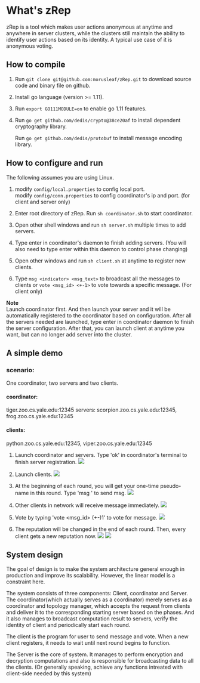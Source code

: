 # What's zRep

zRep is a tool which makes user actions anonymous at anytime and anywhere in server clusters, while the clusters still maintain the ability to identify user actions based on its identity. A typical use case of it is anonymous voting. 

## How to compile

1.  Run `git clone git@github.com:morusleaf/zRep.git` to download source code and binary file on github. 

2.  Install go language (version >= 1.11).

3.  Run `export GO111MODULE=on` to enable go 1.11 features.

4.  Run `go get github.com/dedis/crypto@38ce20af` to install dependent cryptography library.

    Run `go get github.com/dedis/protobuf` to install message encoding library.

## How to configure and run

The following assumes you are using Linux.

1.  modify `config/local.properties` to config local port.      
    modify `config/conn.properties` to config coordinator's ip and port. (for client and server only)

2.  Enter root directory of zRep.
    Run `sh coordinator.sh` to start coordinator.

3.  Open other shell windows and run `sh server.sh` multiple times to add servers.

4.  Type enter in coordinator's daemon to finish adding servers. (You will also need to type enter within this daemon to control phase changing)

5.  Open other windows and run `sh client.sh` at anytime to register new clients.

6.  Type `msg <indicator> <msg_text>` to broadcast all the messages to clients or `vote <msg_id> <+-1>` to vote towards a specific message. (For client only)

        
**Note**      
Launch coordinator first. And then launch your server and it will be automatically registered to the coordinator based on configuration. After all the servers needed are launched, type enter in coordinator daemon to finish the server configuration. After that, you can launch client at anytime you want, but can no longer add server into the cluster.



## A simple demo

### scenario:
One coordinator, two servers and two clients.    

#### coordinator:    
tiger.zoo.cs.yale.edu:12345
servers: scorpion.zoo.cs.yale.edu:12345,  frog.zoo.cs.yale.edu:12345
#### clients:   
python.zoo.cs.yale.edu:12345,  viper.zoo.cs.yale.edu:12345

1.  Launch coordinator and servers. Type 'ok' in coordinator's terminal to finish server registration.
![](https://www.dropbox.com/s/2nfvgayk1zyta8o/1.png?raw=true)

2.  Launch clients.
![](https://www.dropbox.com/s/f0ciu9dk3cv60v4/2.png?raw=true)

3.  At the beginning of each round, you will get your one-time pseudo-name in this round. Type 'msg <text>' to send msg.
![](https://www.dropbox.com/s/pdqq0n2t31moknn/3.png?raw=true)

4. Other clients in network will receive message immediately. 
![](https://www.dropbox.com/s/1mltogs4aauj3xe/4.png?raw=true)

5. Vote by typing 'vote <msg_id> (+-)1' to vote for message. 
![](https://www.dropbox.com/s/hydkqew8oym9kdu/5.png?raw=true)

6. The reputation will be changed in the end of each round. Then, every client gets a new reputation now.
![](https://www.dropbox.com/s/dnq8ab7611fj3le/6.png?raw=true)
![](https://www.dropbox.com/s/kghusj7022gbixc/8.png?raw=true)





## System design

The goal of design is to make the system architecture general enough in production and improve its scalability. However, the linear model is a constraint here.


The system consists of three components: Client, coordinator and Server. The coordinator(which actually serves as a coordinator) merely serves as a coordinator and topology manager, which accepts the request from clients and deliver it to the corresponding starting server based on the phases. And it also manages to broadcast computation result to servers, verify the identity of client and periodically start each round.


The client is the program for user to send message and vote. When a new client registers, it needs to wait until next round begins to function.     


The Server is the core of system. It manages to perform encryption and decryption computations and also is responsible for broadcasting data to all the clients. (Or generally speaking, achieve any functions intreated with client-side needed by this system)


